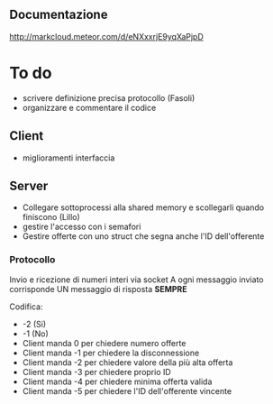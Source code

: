 ## Documentazione

http://markcloud.meteor.com/d/eNXxxrjE9yqXaPjpD

# To do

- scrivere definizione precisa protocollo (Fasoli)
- organizzare e commentare il codice

## Client

- miglioramenti interfaccia

## Server

- Collegare sottoprocessi alla shared memory e scollegarli quando finiscono (Lillo)
- gestire l'accesso con i semafori
- Gestire offerte con uno struct che segna anche l'ID dell'offerente

### Protocollo

Invio e ricezione di numeri interi via socket
A ogni messaggio inviato corrisponde UN messaggio di risposta __SEMPRE__

Codifica:

- -2 (Si)
- -1 (No)
- Client manda 0 per chiedere numero offerte
- Client manda -1 per chiedere la disconnessione
- Client manda -2 per chiedere valore della più alta offerta
- Client manda -3 per chiedere proprio ID
- Client manda -4 per chiedere minima offerta valida
- Client manda -5 per chiedere l'ID dell'offerente vincente
